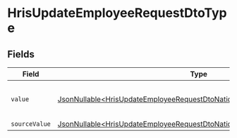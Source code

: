 # HrisUpdateEmployeeRequestDtoType


## Fields

| Field                                                                                                                                                                    | Type                                                                                                                                                                     | Required                                                                                                                                                                 | Description                                                                                                                                                              | Example                                                                                                                                                                  |
| ------------------------------------------------------------------------------------------------------------------------------------------------------------------------ | ------------------------------------------------------------------------------------------------------------------------------------------------------------------------ | ------------------------------------------------------------------------------------------------------------------------------------------------------------------------ | ------------------------------------------------------------------------------------------------------------------------------------------------------------------------ | ------------------------------------------------------------------------------------------------------------------------------------------------------------------------ |
| `value`                                                                                                                                                                  | [JsonNullable\<HrisUpdateEmployeeRequestDtoNationalIdentityNumberValue>](../../models/components/HrisUpdateEmployeeRequestDtoNationalIdentityNumberValue.md)             | :heavy_minus_sign:                                                                                                                                                       | The type of the national identity number                                                                                                                                 | ssn                                                                                                                                                                      |
| `sourceValue`                                                                                                                                                            | [JsonNullable\<HrisUpdateEmployeeRequestDtoNationalIdentityNumberSourceValue>](../../models/components/HrisUpdateEmployeeRequestDtoNationalIdentityNumberSourceValue.md) | :heavy_minus_sign:                                                                                                                                                       | N/A                                                                                                                                                                      |                                                                                                                                                                          |